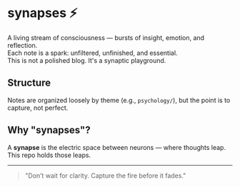 # synapses ⚡

A living stream of consciousness — bursts of insight, emotion, and reflection.  
Each note is a spark: unfiltered, unfinished, and essential.  
This is not a polished blog. It's a synaptic playground.

## Structure

Notes are organized loosely by theme (e.g., `psychology/`), but the point is to capture, not perfect.

## Why "synapses"?

A **synapse** is the electric space between neurons — where thoughts leap.  
This repo holds those leaps.

---

> "Don’t wait for clarity. Capture the fire before it fades."